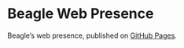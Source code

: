 # Beagle Web Presence

Beagle’s web presence, published on [GitHub Pages](https://jGleitz.github.io/Beagle/branches/restructuring).
